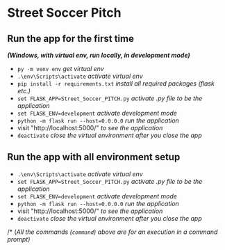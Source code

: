 # Street Soccer Pitch
## Run the app for the first time 
***(Windows, with virtual env, run locally, in development mode)***

- `py -m venv env` *get virtual env*
- `.\env\Scripts\activate` *activate virtual env*
- `pip install -r requirements.txt` *install all required packages (flask etc.)*
- `set FLASK_APP=Street_Soccer_PITCH.py` *activate .py file to be the application*
- `set FLASK_ENV=development` *activate development mode*
- `python -m flask run --host=0.0.0.0` *run the application*
- visit "http://localhost:5000/" *to see the application*
- `deactivate` *close the virtual environment after you close the app*

## Run the app with all environment setup

- `.\env\Scripts\activate` *activate virtual env*
- `set FLASK_APP=Street_Soccer_PITCH.py` *activate .py file to be the application*
- `set FLASK_ENV=development` *activate development mode*
- `python -m flask run --host=0.0.0.0` *run the application*
- visit "http://localhost:5000/" *to see the application*
- `deactivate` *close the virtual environment after you close the app*

/* (*All the commands (`command`) above are for an execution in a command prompt)*

